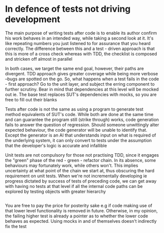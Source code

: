 # In defence of tests not driving development

The main purpose of writing tests after code is to enable its author confirm his work behaves in an intended way, while taking a second look at it. It's like repeating numbers you just listened to for assurance that you heard correctly. The difference between this and a test - driven approach is that this is more of a cross check whereas with TDD, the checklist is composed and stricken off almost in parallel

In both cases, we target the same end goal, however, their paths are 
divergent. TDD approach gives greater coverage while being more verbose –bugs are spotted on the go. So, what happens when a test fails in the code - first approach? Go to the unit layer, and subject the erring component to further scrutiny. Bear in mind that dependencies at this level will be mocked out ie. The base test replaces SUT's dependencies with mocks, so you are free to fill out their blanks

Tests after code is not the same as using a program to generate test method equivalents of SUT's code. While both are done at the same time and can guarantee the program still (strike through) works, code generation fails to answer the question of regression. Should someone unwittingly alter expected behaviour, the code generator will be unable to identify that. 
Except the generator is an AI that understands input on what is required of the underlying system, it can only convert to tests under the assumption that the developer's logic is accurate and infallible

Unit tests are not compulsory for those not practising TDD, since it 
engages the "green" phase of the red - green - refactor chain. In its absence, some behaviours may fortunately work, while others won't. This implies uncertainty at what point of the chain we start at, thus obscuring the hard requirement on unit tests. When we're not incrementally developing ie progress dictated by success of tests of preceding code, we can get away with having no tests at that level if all the internal code paths can be explored by testing objects with greater hierarchy

## 
You are free to pay the price for posterity sake e.g if code making use of that lower level functionality is removed in future. Otherwise, in my opinion, the failing higher test is already a pointer as to whether the lower code behaves as expected. Using mocks in and of themselves doesn't indirectly fix the test